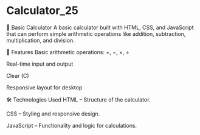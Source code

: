 # Calculator_25

🧮 Basic Calculator
A basic calculator built with HTML, CSS, and JavaScript that can perform simple arithmetic operations like addition, subtraction, multiplication, and division.

🧠 Features
Basic arithmetic operations: +, −, ×, ÷

Real-time input and output

Clear (C) 

Responsive layout for desktop

🛠️ Technologies Used
HTML – Structure of the calculator.

CSS – Styling and responsive design.

JavaScript – Functionality and logic for calculations.
